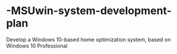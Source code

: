 # -MSUwin-system-development-plan
Develop a Windows 10-based home optimization system, based on Windows 10 Professional
